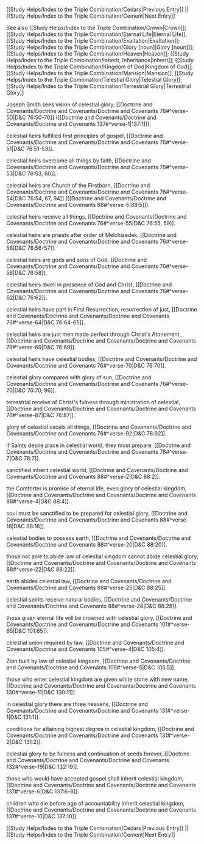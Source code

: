 [[Study Helps/Index to the Triple Combination/Cedars|Previous Entry]]  ||  [[Study Helps/Index to the Triple Combination/Cement|Next Entry]]

 See also [[Study Helps/Index to the Triple Combination/Crown|Crown]]; [[Study Helps/Index to the Triple Combination/Eternal Life|Eternal Life]]; [[Study Helps/Index to the Triple Combination/Exaltation|Exaltation]]; [[Study Helps/Index to the Triple Combination/Glory [noun]|Glory [noun]]]; [[Study Helps/Index to the Triple Combination/Heaven|Heaven]]; [[Study Helps/Index to the Triple Combination/Inherit, Inheritance|Inherit]]; [[Study Helps/Index to the Triple Combination/Kingdom of God|Kingdom of God]]; [[Study Helps/Index to the Triple Combination/Mansion|Mansion]]; [[Study Helps/Index to the Triple Combination/Telestial Glory|Telestial Glory]]; [[Study Helps/Index to the Triple Combination/Terrestrial Glory|Terrestrial Glory]]

 Joseph Smith sees vision of celestial glory, [[Doctrine and Covenants/Doctrine and Covenants/Doctrine and Covenants 76#^verse-50|D&C 76:50-70]] ([[Doctrine and Covenants/Doctrine and Covenants/Doctrine and Covenants 137#^verse-1|137:1]]).

 celestial heirs fulfilled first principles of gospel, [[Doctrine and Covenants/Doctrine and Covenants/Doctrine and Covenants 76#^verse-51|D&C 76:51-53]].

 celestial heirs overcome all things by faith, [[Doctrine and Covenants/Doctrine and Covenants/Doctrine and Covenants 76#^verse-53|D&C 76:53, 60]].

 celestial heirs are Church of the Firstborn, [[Doctrine and Covenants/Doctrine and Covenants/Doctrine and Covenants 76#^verse-54|D&C 76:54, 67, 94]] ([[Doctrine and Covenants/Doctrine and Covenants/Doctrine and Covenants 88#^verse-5|88:5]]).

 celestial heirs receive all things, [[Doctrine and Covenants/Doctrine and Covenants/Doctrine and Covenants 76#^verse-55|D&C 76:55, 59]].

 celestial heirs are priests after order of Melchizedek, [[Doctrine and Covenants/Doctrine and Covenants/Doctrine and Covenants 76#^verse-56|D&C 76:56-57]].

 celestial heirs are gods and sons of God, [[Doctrine and Covenants/Doctrine and Covenants/Doctrine and Covenants 76#^verse-58|D&C 76:58]].

 celestial heirs dwell in presence of God and Christ, [[Doctrine and Covenants/Doctrine and Covenants/Doctrine and Covenants 76#^verse-62|D&C 76:62]].

 celestial heirs have part in First Resurrection, resurrection of just, [[Doctrine and Covenants/Doctrine and Covenants/Doctrine and Covenants 76#^verse-64|D&C 76:64-65]].

 celestial heirs are just men made perfect through Christ's Atonement, [[Doctrine and Covenants/Doctrine and Covenants/Doctrine and Covenants 76#^verse-69|D&C 76:69]].

 celestial heirs have celestial bodies, [[Doctrine and Covenants/Doctrine and Covenants/Doctrine and Covenants 76#^verse-70|D&C 76:70]].

 celestial glory compared with glory of sun, [[Doctrine and Covenants/Doctrine and Covenants/Doctrine and Covenants 76#^verse-70|D&C 76:70, 96]].

 terrestrial receive of Christ's fulness through ministration of celestial, [[Doctrine and Covenants/Doctrine and Covenants/Doctrine and Covenants 76#^verse-87|D&C 76:87]].

 glory of celestial excels all things, [[Doctrine and Covenants/Doctrine and Covenants/Doctrine and Covenants 76#^verse-92|D&C 76:92]].

 if Saints desire place in celestial world, they must prepare, [[Doctrine and Covenants/Doctrine and Covenants/Doctrine and Covenants 78#^verse-7|D&C 78:7]].

 sanctified inherit celestial world, [[Doctrine and Covenants/Doctrine and Covenants/Doctrine and Covenants 88#^verse-2|D&C 88:2]].

 the Comforter is promise of eternal life, even glory of celestial kingdom, [[Doctrine and Covenants/Doctrine and Covenants/Doctrine and Covenants 88#^verse-4|D&C 88:4]].

 soul must be sanctified to be prepared for celestial glory, [[Doctrine and Covenants/Doctrine and Covenants/Doctrine and Covenants 88#^verse-18|D&C 88:18]].

 celestial bodies to possess earth, [[Doctrine and Covenants/Doctrine and Covenants/Doctrine and Covenants 88#^verse-20|D&C 88:20]].

 those not able to abide law of celestial kingdom cannot abide celestial glory, [[Doctrine and Covenants/Doctrine and Covenants/Doctrine and Covenants 88#^verse-22|D&C 88:22]].

 earth abides celestial law, [[Doctrine and Covenants/Doctrine and Covenants/Doctrine and Covenants 88#^verse-25|D&C 88:25]].

 celestial spirits receive natural bodies, [[Doctrine and Covenants/Doctrine and Covenants/Doctrine and Covenants 88#^verse-28|D&C 88:28]].

 those given eternal life will be crowned with celestial glory, [[Doctrine and Covenants/Doctrine and Covenants/Doctrine and Covenants 101#^verse-65|D&C 101:65]].

 celestial union required by law, [[Doctrine and Covenants/Doctrine and Covenants/Doctrine and Covenants 105#^verse-4|D&C 105:4]].

 Zion built by law of celestial kingdom, [[Doctrine and Covenants/Doctrine and Covenants/Doctrine and Covenants 105#^verse-5|D&C 105:5]].

 those who enter celestial kingdom are given white stone with new name, [[Doctrine and Covenants/Doctrine and Covenants/Doctrine and Covenants 130#^verse-11|D&C 130:11]].

 in celestial glory there are three heavens, [[Doctrine and Covenants/Doctrine and Covenants/Doctrine and Covenants 131#^verse-1|D&C 131:1]].

 conditions for attaining highest degree in celestial kingdom, [[Doctrine and Covenants/Doctrine and Covenants/Doctrine and Covenants 131#^verse-2|D&C 131:2]].

 celestial glory to be fulness and continuation of seeds forever, [[Doctrine and Covenants/Doctrine and Covenants/Doctrine and Covenants 132#^verse-19|D&C 132:19]].

 those who would have accepted gospel shall inherit celestial kingdom, [[Doctrine and Covenants/Doctrine and Covenants/Doctrine and Covenants 137#^verse-6|D&C 137:6-8]].

 children who die before age of accountability inherit celestial kingdom, [[Doctrine and Covenants/Doctrine and Covenants/Doctrine and Covenants 137#^verse-10|D&C 137:10]].

[[Study Helps/Index to the Triple Combination/Cedars|Previous Entry]]  ||  [[Study Helps/Index to the Triple Combination/Cement|Next Entry]]